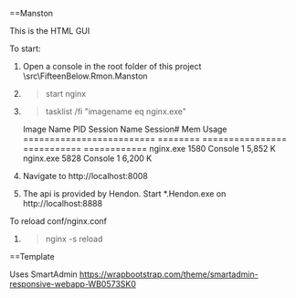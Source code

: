 ﻿==Manston

This is the HTML GUI

To start:
1. Open a console in the root folder of this project <Rmon root>\src\FifteenBelow.Rmon.Manston
2. >start nginx
3. >tasklist /fi "imagename eq nginx.exe"

	Image Name                     PID Session Name        Session#    Mem Usage
	========================= ======== ================ =========== ============
	nginx.exe                     1580 Console                    1      5,852 K
	nginx.exe                     5828 Console                    1      6,200 K

4. Navigate to http://localhost:8008
5. The api is provided by Hendon. Start *.Hendon.exe on http://localhost:8888

To reload conf/nginx.conf
1. >nginx -s reload

==Template

Uses SmartAdmin
https://wrapbootstrap.com/theme/smartadmin-responsive-webapp-WB0573SK0